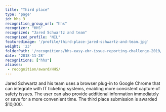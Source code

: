```yaml
---
title: "Third place"
type: 'page'
id: hhs_3
recognition_group_url: "hhs"
recognizer: "HHS"
recognized: "Jared Schwartz and team"
recognized_profile: "NIL"
featuredimage: '/profile/third-place-jared-schwartz-and-team.jpg'
weight: '23'
folderPath: '/recognitions/hhs-easy-ehr-issue-reporting-challenge-2019/'
date: '2018-11-28'
recognitions: ["hhs"]
aliases:
 - recognition/award/HHS/ 
---
```


Jared Schwartz and his team uses a browser plug-in to Google Chrome that can integrate with IT ticketing systems, enabling more consistent capture of safety issues. The user can also provide additional information immediately or save for a more convenient time. The third place submission is awarded $10,000.